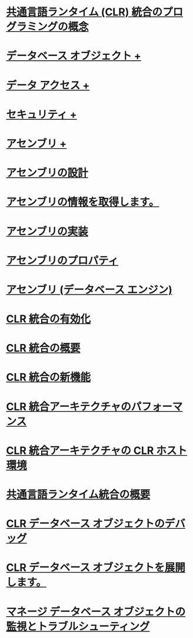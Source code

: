 # [共通言語ランタイム (CLR) 統合のプログラミングの概念](common-language-runtime-clr-integration-programming-concepts.md)

# [データベース オブジェクト +](../../relational-databases/clr-integration/database-objects/building-database-objects-with-common-language-runtime-clr-integration.md)
# [データ アクセス +](../../relational-databases/clr-integration/data-access/data-access-from-clr-database-objects.md)
# [セキュリティ +](../../relational-databases/clr-integration/security/clr-integration-code-access-security.md)
# [アセンブリ +](../../relational-databases/clr-integration/assemblies/managing-clr-integration-assemblies.md)

# [アセンブリの設計](assemblies-designing.md)
# [アセンブリの情報を取得します。](assemblies-getting-information.md)
# [アセンブリの実装](assemblies-implementing.md)
# [アセンブリのプロパティ](assemblies-properties.md)
# [アセンブリ (データベース エンジン)](assemblies-database-engine.md)
# [CLR 統合の有効化](clr-integration-enabling.md)
# [CLR 統合の概要](clr-integration-overview.md)
# [CLR 統合の新機能](clr-integration-what-s-new.md)
# [CLR 統合アーキテクチャのパフォーマンス](clr-integration-architecture-performance.md)
# [CLR 統合アーキテクチャの CLR ホスト環境](clr-integration-architecture-clr-hosted-environment.md)
# [共通言語ランタイム統合の概要](common-language-runtime-integration-overview.md)
# [CLR データベース オブジェクトのデバッグ](debugging-clr-database-objects.md)
# [CLR データベース オブジェクトを展開します。](deploying-clr-database-objects.md)
# [マネージ データベース オブジェクトの監視とトラブルシューティング](monitoring-and-troubleshooting-managed-database-objects.md)
